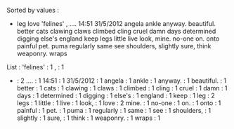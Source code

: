 Sorted by values :
- leg love 'felines' , .... 14:51 31/5/2012 angela ankle anyway. beautiful. better cats clawing claws climbed cling cruel damn days determined digging else's england keep legs little live look, mine. no-one on. onto painful pet. puma regularly same see shoulders, slightly sure, think weaponry. wraps 

List :
'felines' : 1
, : 1
- : 2
.... : 1
14:51 : 1
31/5/2012 : 1
angela : 1
ankle : 1
anyway. : 1
beautiful. : 1
better : 1
cats : 1
clawing : 1
claws : 1
climbed : 1
cling : 1
cruel : 1
damn : 1
days : 1
determined : 1
digging : 1
else's : 1
england : 1
keep : 1
leg : 2
legs : 1
little : 1
live : 1
look, : 1
love : 2
mine. : 1
no-one : 1
on. : 1
onto : 1
painful : 1
pet. : 1
puma : 1
regularly : 1
same : 1
see : 1
shoulders, : 1
slightly : 1
sure, : 1
think : 1
weaponry. : 1
wraps : 1
